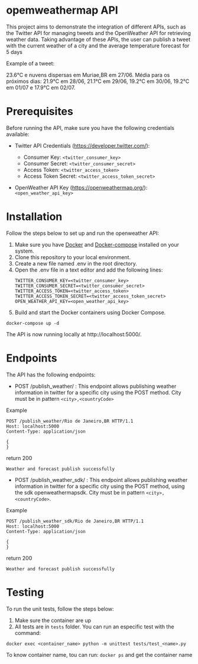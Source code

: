 # opemweathermap API

This project aims to demonstrate the integration of different APIs, such as the Twitter API for managing tweets and the OpenWeather API for retrieving weather data.
Taking advantage of these APIs, the user can publish a tweet with the current weather of a city and the average temperature forecast for 5 days

Example of a tweet:

   23.6°C e nuvens dispersas em Muriae,BR em 27/06. Média para os próximos dias: 21.9°C em 28/06, 21.1°C em 29/06, 19.2°C em 30/06, 19.2°C em 01/07 e 17.9°C em 02/07.
# Prerequisites
Before running the API, make sure you have the following credentials available:

- Twitter API Credentials (https://developer.twitter.com/): 

    - Consumer Key: `<twitter_consumer_key>`
    - Consumer Secret: `<twitter_consumer_secret>`
    - Access Token: `<twitter_access_token>`
    - Access Token Secret: `<twitter_access_token_secret>`
- OpenWeather API Key (https://openweathermap.org/): `<open_weather_api_key>`

# Installation 

Follow the steps below to set up and run the openweather API:

1. Make sure you have [Docker](https://www.docker.com/) and [Docker-compose](https://docs.docker.com/compose/) installed on your system.
2. Clone this repository to your local environment.
3. Create a new file named .env in the root directory.
4. Open the .env file in a text editor and add the following lines:
   ```
   TWITTER_CONSUMER_KEY=<twitter_consumer_key>
   TWITTER_CONSUMER_SECRET=<twitter_consumer_secret>
   TWITTER_ACCESS_TOKEN=<twitter_access_token>
   TWITTER_ACCESS_TOKEN_SECRET=<twitter_access_token_secret>
   OPEN_WEATHER_API_KEY=<open_weather_api_key>
   ```
5. Build and start the Docker containers using Docker Compose.

` docker-compose up -d `

The API is now running locally at http://localhost:5000/.


# Endpoints

The API has the following endpoints:

- POST /publish_weather/<city> : This endpoint allows publishing weather information in twitter for a specific city using the POST method. City must be in pattern `<city>,<countryCode>`

Example

```
POST /publish_weather/Rio de Janeiro,BR HTTP/1.1
Host: localhost:5000
Content-Type: application/json

{
}
```

return 200

``` Weather and forecast publish successfully ```

- POST /publish_weather_sdk/<city> : This endpoint allows publishing weather information in twitter for a specific city using the POST method, using the sdk openweathermapsdk. City must be in pattern `<city>,<countryCode>`. 

Example

```
POST /publish_weather_sdk/Rio de Janeiro,BR HTTP/1.1
Host: localhost:5000
Content-Type: application/json

{
}
```

return 200

``` Weather and forecast publish successfully ```

# Testing
To run the unit tests, follow the steps below:
1. Make sure the container are up
2. All tests are in `tests` folder. You can run an especific test with the command:

` docker exec <container_name> python -m unittest tests/test_<name>.py `

To know container name, tou can run:
` docker ps `
and get the container name

